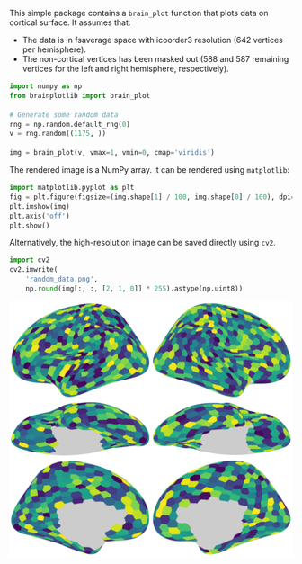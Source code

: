 This simple package contains a `brain_plot` function that plots data on cortical surface.
It assumes that:
- The data is in fsaverage space with icoorder3 resolution (642 vertices per hemisphere).
- The non-cortical vertices has been masked out (588 and 587 remaining vertices for the left and right hemisphere, respectively).

```Python
import numpy as np
from brainplotlib import brain_plot

# Generate some random data
rng = np.random.default_rng(0)
v = rng.random((1175, ))

img = brain_plot(v, vmax=1, vmin=0, cmap='viridis')
```

The rendered image is a NumPy array.
It can be rendered using `matplotlib`:
```Python
import matplotlib.pyplot as plt
fig = plt.figure(figsize=(img.shape[1] / 100, img.shape[0] / 100), dpi=100)
plt.imshow(img)
plt.axis('off')
plt.show()
```

Alternatively, the high-resolution image can be saved directly using `cv2`.
```Python
import cv2
cv2.imwrite(
    'random_data.png',
    np.round(img[:, :, [2, 1, 0]] * 255).astype(np.uint8))
```

![brain image](https://github.com/feilong/brainplotlib/raw/main/images/random_data.png)
